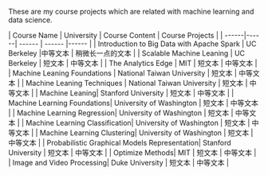 These are my course projects which are related with machine learning and data science.

| Course Name | University | Course Content | Course Projects | 
| ------|------| ------ | ------ |------ |
| Introduction to Big Data with Apache Spark | UC Berkeley |中等文本 | 稍微长一点的文本 |
| Scalable Machine Leaning | UC Berkeley | 短文本 | 中等文本 |
| The Analytics Edge | MIT | 短文本 | 中等文本 |
| Machine Leaning Foundations | National Taiwan University | 短文本 | 中等文本 |
| Machine Leaning Techniques | National Taiwan University | 短文本 | 中等文本 |
| Machine Leaning| Stanford University | 短文本 | 中等文本 |
| Machine Learning Foundations| University of Washington | 短文本 | 中等文本 |
| Machine Learning Regression| University of Washington | 短文本 | 中等文本 |
| Machine Learning Classification| University of Washington | 短文本 | 中等文本 |
| Machine Learning Clustering| University of Washington | 短文本 | 中等文本 |
| Probabilistic Graphical Models Representation| Stanford University | 短文本 | 中等文本 |
| Optimize Methods| MIT | 短文本 | 中等文本 |
| Image and Video Processing| Duke University | 短文本 | 中等文本 |
